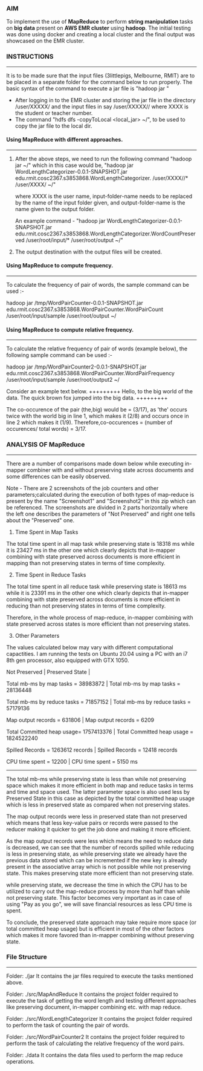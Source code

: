 ### AIM
To implement the use of **MapReduce** to perform **string manipulation** tasks on **big data** present on **AWS EMR cluster** using **hadoop**. The initial testing was done using docker and creating a local cluster
and the final output was showcased on the EMR cluster.


 
### INSTRUCTIONS
---

It is to be made sure that the input files (3littlepigs, Melbourne, RMIT) are to be placed in a separate folder for the command below to run properly. The basic syntax of the command to execute a jar file is "hadoop jar <jar-file> <class-path> <input-file> <output-folder>"


- After logging in to the EMR cluster and storing the jar file in the directory /user/XXXXX/ and the input files in say /user/XXXXX/<input-folder-name>/ where XXXX is the student or teacher number.
- The command "hdfs dfs -copyToLocal <local_jar> ~/", to be used to copy the jar file to the local dir.

#### Using MapReduce with different approaches.
---

1. After the above steps, we need to run the following command "hadoop jar <jar-file-name> <classpath> <input-files> <output-folder> ~/" which in this case would be,
   "hadoop jar WordLengthCategorizer-0.0.1-SNAPSHOT.jar edu.rmit.cosc2367.s3853868.WordLengthCategorizer.<name-of-class-to-run> /user/XXXX/<input-folder-name>/* /user/XXXX/<output-folder-name> ~/"
   
   where XXXX is the user name, input-folder-name needs to be replaced by the name of the input folder given, and output-folder-name is the name given to the output folder.
   
   An example command - "hadoop jar WordLengthCategorizer-0.0.1-SNAPSHOT.jar edu.rmit.cosc2367.s3853868.WordLengthCategorizer.WordCountPreserved /user/root/input/* /user/root/output ~/"
   
2. The output destination with the output files will be created.

#### Using MapReduce to compute frequency.
---

To calculate the frequency of pair of words, the sample command can be used :-

hadoop jar /tmp/WordPairCounter-0.0.1-SNAPSHOT.jar edu.rmit.cosc2367.s3853868.WordPairCounter.WordPairCount /user/root/input/sample /user/root/output ~/


#### Using MapReduce to compute relative frequency.
---

To calculate the relative frequency of pair of words (example below), the following sample command can be used :-

hadoop jar /tmp/WordPairCounter2-0.0.1-SNAPSHOT.jar edu.rmit.cosc2367.s3853868.WordPairCounter.WordPairFrequency /user/root/input/sample /user/root/output2 ~/


Consider an example text below.
+++++++++
Hello, to the big world of the data.
The quick brown fox jumped into the big data.
+++++++++


The co-occurence of the pair (the,big) would be = (3/17), as 'the' occurs twice with the world big in line 1, which makes it (2/8) and occurs once in line 2 which makes it (1/9).
Therefore,co-occurences = (number of occurences/ total words) = 3/17.



### ANALYSIS OF MapReduce
---

There are a number of comparisons made down below while executing in-mapper combiner with and without preserving state across documents and some differences can be easily observed.

Note - There are 2 screenshots of the job counters and other parameters;calculated during the execution of both types of map-reduce is present by the name "Screenshot1" and "Screenshot2" in this zip which can be referenced. The screenshots are divided in 2 parts horizontally where the left one describes the parameters of "Not Preserved" and right one tells about the "Preserved" one.


1. Time Spent in Map Tasks

The total time spent in all map task while preserving state is 18318 ms while it is 23427 ms in the other one which clearly depicts that in-mapper combining with state preserved across documents is more efficient in mapping than not preserving states in terms of time complexity.


2. Time Spent in Reduce Tasks


The total time spent in all reduce task while preserving state is 18613 ms while it is 23391 ms in the other one which clearly depicts that in-mapper combining with state preserved across documents is more efficient in reducing than not preserving states in terms of time complexity.


Therefore, in the whole process of map-reduce, in-mapper combining with state preserved across states is more efficient than not preserving states.

3. Other Parameters


The values calculated below may vary with different computational capactities. I am running the tests on Ubuntu 20.04 using a PC with an i7 8th gen processor, also equipped with GTX 1050.
 
Not Preserved     			| 	Preserved State			 |


Total mb-ms by map tasks = 38983872	|	Total mb-ms by map tasks = 28136448

Total mb-ms by reduce tasks = 71857152 |	Total mb-ms by reduce tasks = 57179136

Map output records = 631806	        |	Map output records = 6209

Total Committed heap usage= 1757413376 |	Total Committed heap usage = 1824522240

Spilled Records = 1263612 records	|	Spilled Records = 12418 records

CPU time spent = 12200 		|	CPU time spent = 5150 ms

---

The total mb-ms while preserving state is less than while not preserving space which makes it more efficient in both map and reduce tasks in terms and time and space used. The latter parameter space is also used less by Preserved State in this case as depicted by the total committed heap usage which is less in preserved state as compared when not preserving states.

The map output records were less in preserved state than not preserved which means that less key-value pairs or records were passed to the reducer making it quicker to get the job done and making it more efficient.

As the map output records were less which means the need to reduce data is decreased, we can see that the number of records spilled while reducing is less in preserving state, as while preserving state we already have the previous data stored which can be incremented if the new key is already present in the associative array which is not possible while not preserving state. This makes preserving state more efficient than not preserving state.

while preserving state, we decrease the time in which the CPU has to be utilized to carry out the map-reduce process by more than half than while not preserving state. This factor becomes very important as in case of using "Pay as you go", we will save financial resources as less CPU time is spent.

To conclude, the preserved state approach may take require more space (or total committed heap usage) but is efficient in most of the other factors which makes it more favored than in-mapper combining without preserving state.


### File Structure
---

Folder: ./jar
It contains the jar files required to execute the tasks mentioned above.

Folder: ./src/MapAndReduce
It contains the project folder required to execute the task of getting the word length and testing different approaches like preserving document, in-mapper combining etc. with map reduce.

Folder: ./src/WordLengthCategorizer
It contains the project folder required to perform the task of counting the pair of words.

Folder: ./src/WordPairCounter2
It contains the project folder required to perform the task of calculating the relative frequency of the word pairs.

Folder: ./data
It contains the data files used to perform the map reduce operations.
 
